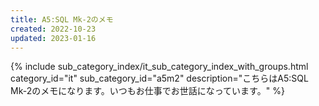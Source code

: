 ```yaml
---
title: A5:SQL Mk-2のメモ
created: 2022-10-23
updated: 2023-01-16
---
```

{% include sub_category_index/it_sub_category_index_with_groups.html
    category_id="it"
    sub_category_id="a5m2"
    description="こちらはA5:SQL Mk-2のメモになります。いつもお仕事でお世話になっています。" %}
